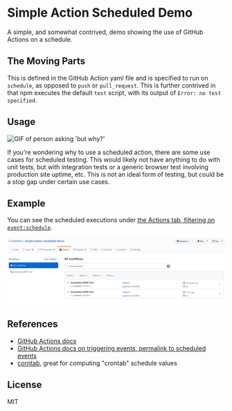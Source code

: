 # Simple Action Scheduled Demo

A simple, and somewhat contrived, demo showing the use of GitHub Actions on a schedule. 

## The Moving Parts

This is defined in the GitHub Action yaml file and is specified to run on `schedule`, as opposed to `push` or `pull_request`. This is further contrived in that npm executes the default `test` script, with its output of `Error: no test specified`.

## Usage

![GIF of person asking 'but why?'](https://www.reactiongifs.com/r/but-why.gif)

If you're wondering why to use a scheduled action, there are some use cases for scheduled testing. This would likely not have anything to do with unit tests, but with integration tests or a generic browser test involving production site uptime, etc. This is not an ideal form of testing, but could be a stop gap under certain use cases.

## Example

You can see the scheduled executions under [the Actions tab, filtering on `event:schedule`](https://github.com/edm00se/simple-action-scheduled-demo/actions?query=event%3Aschedule).

![screen shot of github actions screen for this repo, showing multiple events triggered by schedule](screenshot.png)

## References

- [GitHub Actions docs](https://help.github.com/en/actions)
- [GitHub Actions docs on triggering events, permalink to scheduled events](https://help.github.com/en/actions/automating-your-workflow-with-github-actions/events-that-trigger-workflows#scheduled-events-schedule)
- [corntab](https://corntab.com/), great for computing "crontab" schedule values

## License

MIT
